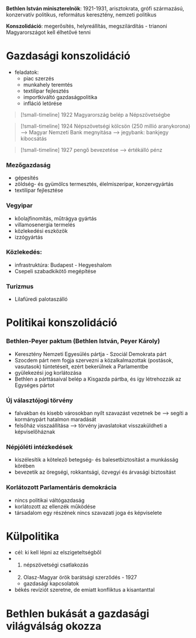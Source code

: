 **Bethlen István miniszterelnök**: 1921-1931, arisztokrata, grófi származású, konzervatív politikus, református keresztény, nemzeti politikus

**Konszolidáció**: megerősítés, helyreállítás, megszilárdítás - trianoni Magyarországot kell élhetővé tenni

# Gazdasági konszolidáció

- feladatok:
	- piac szerzés
	- munkahely teremtés
	- textilipar fejlesztés
	- importkiváltó gazdaságpolitika
	- infláció letörése

> [!small-timeline] 1922
> Magyarország belép a Népszövetségbe

> [!small-timeline] 1924
> Népszövetségi kölcsön (250 millió aranykorona)
> —> Magyar Nemzeti Bank megnyitása
> —> jegybank: bankjegy kibocsátás

> [!small-timeline] 1927
> pengő bevezetése —> értékálló pénz

### Mezőgazdaság

- gépesítés
- zöldség- és gyümölcs termesztés, élelmiszeripar, konzervgyártás
- textilipar fejlesztése

### Vegyipar

- kőolajfinomítás, műtrágya gyártás
- villamosenergia termelés
- közlekedési eszközök
- izzógyártás

### Közlekedés:

- infrastruktúra: Budapest - Hegyeshalom
- Csepeli szabadkikötő megépítése

### Turizmus

- Lilafüredi palotaszálló

# Politikai konszolidáció

### Bethlen-Peyer paktum (Bethlen István, Peyer Károly)

- Keresztény Nemzeti Egyesülés pártja - Szociál Demokrata párt 
- Szocdem párt nem fogja szervezni a közalkalmazottak (postások, vasutasok) tüntetéseit, ezért bekerülnek a Parlamentbe
- gyülekezési jog korlátozása
- Bethlen a párttásaival belép a Kisgazda pártba, és így létrehozzák az Egységes pártot

### Új választójogi törvény

- falvakban és kisebb városokban nyílt szavazást vezetnek be —> segíti a kormánypárt hatalmon maradását
- felsőház visszaállítása —> törvény javaslatokat visszaküldheti a képviselőháznak

### Népjóléti intézkedések

- kiszélesítik a kötelező betegség- és balesetbiztosítást a munkásság körében
- bevezetik az öregségi, rokkantsági, özvegyi és árvasági biztosítást

### Korlátozott Parlamentáris demokrácia

- nincs politikai váltógazdaság
- korlátozott az ellenzék működése
- társadalom egy részének nincs szavazati joga és képviselete

# Külpolitika

- cél: ki kell lépni az elszigeteltségből
- 1. népszövetségi csatlakozás
- 2. Olasz-Magyar örök barátsági szerződés - 1927
	- gazdasági kapcsolatok
- békés revíziót szeretne, de emiatt konfliktus a kisantanttal

# Bethlen bukását a gazdasági világválság okozza
